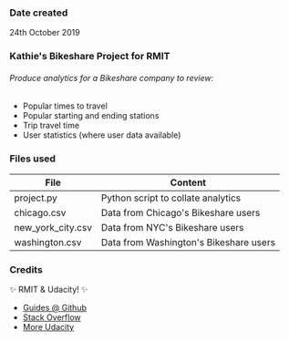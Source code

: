 ### Date created
24th October 2019

### Kathie's Bikeshare Project for RMIT
###### Produce analytics for a Bikeshare company to review:
* Popular times to travel
* Popular starting and ending stations
* Trip travel time
* User statistics (where user data available)

### Files used
File | Content
-----|--------
project.py | Python script to collate analytics
chicago.csv | Data from Chicago's Bikeshare users
new_york_city.csv | Data from NYC's Bikeshare users
washington.csv | Data from Washington's Bikeshare users

### Credits
:sparkles: RMIT & Udacity! :sparkles:
* [Guides @ Github](https://guides.github.com)
* [Stack Overflow](https://stackoverflow.com/questions)
* [More Udacity](https://udacity.github.io/git-styleguide/)
